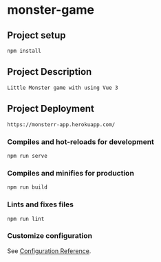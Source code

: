 # monster-game

## Project setup
```
npm install
```


## Project Description
```
Little Monster game with using Vue 3 
```


## Project Deployment
```
https://monsterr-app.herokuapp.com/
```



### Compiles and hot-reloads for development
```
npm run serve
```

### Compiles and minifies for production
```
npm run build
```

### Lints and fixes files
```
npm run lint
```

### Customize configuration
See [Configuration Reference](https://cli.vuejs.org/config/).
